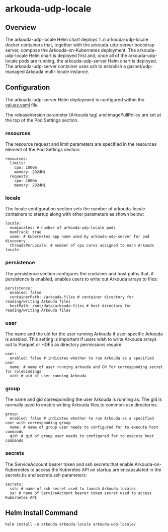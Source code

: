 # arkouda-udp-locale

## Overview

The arkouda-udp-locale Helm chart deploys 1..n arkouda-udp-locale docker containers that, together with the arkouda-udp-server bootstrap server, compose the Arkouda-on-Kubernetes deployment. The arkouda-udp-locale Helm chart is deployed first and, once all of the arkouda-udp-locale pods are running, the arkouda-udp-server Helm chart is deployed. The arkouda-udp-server container uses ssh to establish a gasnet/udp-managed Arkouda multi-locale instance.

## Configuration

The arkouda-udp-server Helm deployment is configured within the [values.yaml](values.yaml) file.

The releaseVersion parameter (Arkouda tag) and imagePullPolicy are set at the top of the Pod Settings section.

### resources

The resource request and limit parameters are specified in the resources element of the Pod Settings section:

```
resources:
  limits:
    cpu: 1000m
    memory: 2024Mi
  requests:
    cpu: 1000m
    memory: 2024Mi
```

### locale

The locale configuration section sets the number of arkouda-locale containers to startup along with other parameters as shown below:

```
locale: 
  numLocales: # number of arkouda-udp-locale pods
  memTrack: true
  name: # Kubernetes app name used by arkouda-udp-server for pod discovery
  threadsPerLocale: # number of cpu cores assigned to each Arkouda locale
```

### persistence

The persistence section configures the container and host paths that, if persistence is enabled, enables users to write out Arkouda arrays to files:

```
persistence: 
  enabled: false
  containerPath: /arkouda-files # container directory for reading/writing Arkouda files
  hostPath: /mnt/data/arkouda-files # host directory for reading/writing Arkouda files
```

### user

The name and the uid for the user running Arkouda if user-specific Arkouda is enabled. This setting is important if users wish to write Arkouda arrays out to Parquet or HDF5 as directory permissions require.

```
user:
  enabled: false # indicates whether to run Arkouda as a specified user
  name: # name of user running arkouda and CN for corresponding secret for rolebindings
  uid: # uid of user running Arkouda
```

### group

The name and gid corresponding the user Arkouda is running as. The gid is normally used to enable writing Arkouda files to common-use directories:

```
group:
  enabled: false # indicates whether to run Arkouda as a specified user with corresponding group
  name: # name of group user needs to configured for to execute host commands
  gid: # gid of group user needs to configured for to execute host commands
```

### secrets

The ServiceAccount bearer token and ssh secrets that enable Arkouda-on-Kubernetes to access the Kuberetes API on startup are encapsulated in the secrets.tls and secrets.ssh parameters:

```
secrets:
  ssh: # name of ssh secret used to launch Arkouda locales
  sa: # name of ServiceAccount bearer token secret used to access Kubernetes API
```

## Helm Install Command

```
helm install -n arkouda arkouda-locale arkouda-udp-locale/
```
